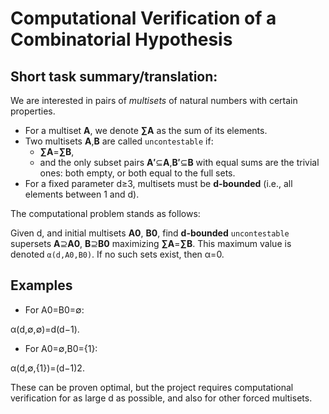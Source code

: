 # Computational Verification of a Combinatorial Hypothesis

## Short task summary/translation:

We are interested in pairs of *multisets* of natural numbers with certain properties.
- For a multiset **A**, we denote **∑A** as the sum of its elements.
- Two multisets **A**,**B** are called `uncontestable` if:
  - **∑A**=**∑B**,
  - and the only subset pairs **A′**⊆**A**,**B′**⊆**B** with equal sums are the trivial ones: both empty, or both equal to the full sets.
- For a fixed parameter d≥3, multisets must be **d-bounded** (i.e., all elements between 1 and d).

The computational problem stands as follows:

Given d, and initial multisets **A0**, **B0**, find **d-bounded** `uncontestable` supersets **A**⊇**A0**, **B**⊇**B0** maximizing **∑A**=**∑B**.
This maximum value is denoted `α(d,A0,B0)`.
If no such sets exist, then α=0.

## Examples

- For A0=B0=∅:

α(d,∅,∅)=d(d−1).

- For A0=∅,B0={1}:

α(d,∅,{1})=(d−1)2.

These can be proven optimal, but the project requires computational verification for as large 
d as possible, and also for other forced multisets.
